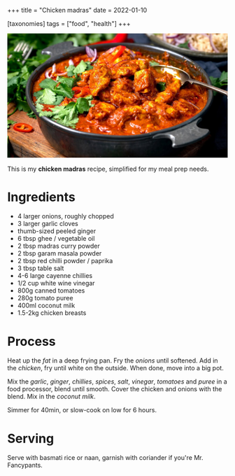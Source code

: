 +++
title = "Chicken madras"
date = 2022-01-10

[taxonomies]
tags = ["food", "health"]
+++

![Madras](./madras.jpg "Madras")

This is my **chicken madras** recipe, simplified for my meal prep needs.

# Ingredients

- 4 larger onions, roughly chopped
- 3 larger garlic cloves
- thumb-sized peeled ginger
- 6 tbsp ghee / vegetable oil
- 2 tbsp madras curry powder
- 2 tbsp garam masala powder
- 2 tbsp red chilli powder / paprika
- 3 tbsp table salt
- 4-6 large cayenne chillies
- 1/2 cup white wine vinegar
- 800g canned tomatoes
- 280g tomato puree
- 400ml coconut milk
- 1.5-2kg chicken breasts

# Process

Heat up the _fat_ in a deep frying pan. Fry the _onions_ until softened. Add in the _chicken_, fry
until white on the outside. When done, move into a big pot.

Mix the _garlic_, _ginger_, _chillies_, _spices_, _salt_, _vinegar_, _tomatoes_ and _puree_ in a
food processor, blend until smooth. Cover the chicken and onions with the blend. Mix in the _coconut
milk_.

Simmer for 40min, or slow-cook on low for 6 hours.

# Serving

Serve with basmati rice or naan, garnish with coriander if you're Mr. Fancypants.
